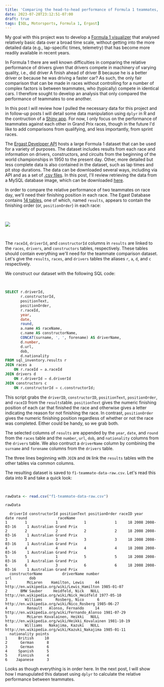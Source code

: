 ```yaml
---
title: 'Comparing the head-to-head performance of Formula 1 teammates, part 1: Retreiving Ergast data using SQL'
date: 2023-07-28T23:12:51-07:00
draft: true
tags: [SQL, Motorsports, Formula 1, Ergast]
---
```


My goal with this project was to develop a [Formula 1 visualizer](https://stevenrossi.shinyapps.io/f1-teammates/) that analysed relatively basic data over a broad time scale, without getting into the more detailed data (e.g., lap-specific times, telemetry) that has become more readily available in recent years.

In Formula 1 there are well known difficulties in comparing the relative performance of drivers given that drivers compete in machinery of varying quality, i.e., did driver A finish ahead of driver B because he is a better driver or because he was driving a faster car? As such, the only fair comparison that can be made in races without controlling for a number of complex factors is between teammates, who (typically) compete in identical cars. I therefore sought to develop an analysis that only compared the performance of teammates to one another.

In this post I will review how I pulled the necessary data for this project and in follow-up posts I will detail some data manipulation using `dplyr` in R and the contruction of a [Shiny app](https://stevenrossi.shinyapps.io/f1-teammates/). For now, I only focus on the performance of teammates against each other in Grand Prix races, though in the future I'd like to add comparisons from qualifying, and less importantly, from sprint races.

The [Ergast Developer API](http://ergast.com/mrd/) hosts a large Formula 1 dataset that can be used for a variety of purposes.  The dataset includes results from each race and information on drivers, constructors, and circuits from the beginning of the world championships in 1950 to the present day. Other, more detailed but less complete data is also contained in the dataset, such as lap times and pit stop durations. The data can be downloaded several ways, including via API and as a set of [.csv files](http://ergast.com/downloads/f1db_csv.zip). In this post, I'll review retrieving the data from a MySQL database image, which can be downloaded [here](http://ergast.com/downloads/f1db.sql.gz).

In order to compare the relative performance of two teammates on race day, we'll need their finishing position in each race. The Egast Database contains [14 tables](http://ergast.com/images/ergast_db.png), one of which, named `results`, appears to contain the finishing order (or, `positionOrder`) in each race:

<br>

[<img src="/images/post3/ergast_db.png">](/images/post3/ergast_db.png)

<br>

The `raceId`, `driverId`, and `constructorId` columns in `results` are linked to the `races`, `drivers`, and `constructors` tables, respectively. These tables should contain everything we'll need for the teammate comparison dataset. Let's give the `results`, `races`, and `drivers` tables the aliases `r`, `a`, `d`, and `c` respectively.

We construct our dataset with the following SQL code:

<br>

```sql
SELECT r.driverId,
       r.constructorId,
       positionText,
       positionOrder,
       r.raceId,
       year,
       date,
       round,
       a.name AS raceName,
       c.name AS constructorName,
       CONCAT(surname, ', ', forename) AS driverName,
       d.number,
       d.url,
       dob,
       d.nationality
FROM sql_inventory.results r
JOIN races a
    ON r.raceId = a.raceId
JOIN drivers d
    ON r.driverId = d.driverId
JOIN constructors c
    ON r.constructorId = c.constructorId;
```

This script grabs the `driverID`, `constructorID`, `positionText`, `positionOrder`, and `raceID` from the `results`table. `positionText` gives the numeric finishing position of each car that finished the race and otherwise gives a letter indicating the reason for not finishing the race. In contrast, `positionOrder` gives the numeric finishing position regardless of whether or not the race was completed. Either could be handy, so we grab both.

The selected columns of `results` are appended by the `year`, `date`, and `round` from the `races` table and the `number`, `url`, `dob`, and `nationality` columns from the `drivers` table. We also contruct a `driverName` column by combining the `surname` and `forename` columns from the `drivers` table.

The three lines beginning with `JOIN` and `ON` link the `results` tables with the other tables via common columns.


The resulting dataset is saved to `f1-teammate-data-raw.csv`. Let's read this data into R and take a quick look:

<br>

```R
rawData <- read.csv("f1-teammate-data-raw.csv")

rawData
```
```
  driverId constructorId positionText positionOrder raceID year       date round              raceName
1        1             1            1             1     18 2008 2008-03-16     1 Australian Grand Prix
2        2             2            2             2     18 2008 2008-03-16     1 Australian Grand Prix
3        3             3            3             3     18 2008 2008-03-16     1 Australian Grand Prix
4        4             4            4             4     18 2008 2008-03-16     1 Australian Grand Prix
5        5             1            5             5     18 2008 2008-03-16     1 Australian Grand Prix
6        6             3            6             6     18 2008 2008-03-16     1 Australian Grand Prix
  constructorName         driverName number                                            url        dob
1         McLaren    Hamilton, Lewis     44    http://en.wikipedia.org/wiki/Lewis_Hamilton 1985-01-07
2      BMW Sauber     Heidfeld, Nick   NULL     http://en.wikipedia.org/wiki/Nick_Heidfeld 1977-05-10
3        Williams      Rosberg, Nico      6      http://en.wikipedia.org/wiki/Nico_Rosberg 1985-06-27
4         Renault   Alonso, Fernando     14   http://en.wikipedia.org/wiki/Fernando_Alonso 1981-07-29
5         McLaren Kovalainen, Heikki   NULL http://en.wikipedia.org/wiki/Heikki_Kovalainen 1981-10-19
6        Williams   Nakajima, Kazuki   NULL   http://en.wikipedia.org/wiki/Kazuki_Nakajima 1985-01-11
  nationality points
1     British     10
2      German      8
3      German      6
4     Spanish      5
5     Finnish      4
6    Japanese      3
```

Looks as though everything is in order here. In the next post, I will show how I manupulated this dataset using `dplyr` to calculate the relative performance between teammates.







